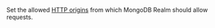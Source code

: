 Set the allowed [HTTP
origins](https://developer.mozilla.org/en-US/docs/Web/HTTP/Headers/Origin)
from which MongoDB Realm should allow requests.
